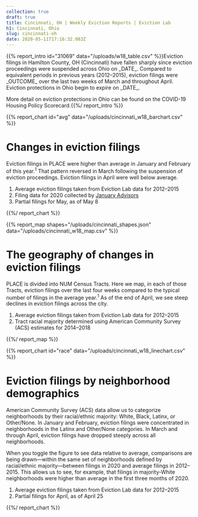 ```yaml
---
collection: true
draft: true
title: Cincinnati, OH | Weekly Eviction Reports | Eviction Lab
h1: Cincinnati, Ohio
slug: cincinnati-oh
date: 2020-05-11T17:16:32.083Z
---
```


{{% report_intro id="31069" data="/uploads/w18_table.csv" %}}Eviction filings in Hamilton County, OH (Cincinnati) have fallen sharply since eviction proceedings were suspended across Ohio on \_DATE\_. Compared to equivalent periods in previous years (2012–2015), eviction filings were \_OUTCOME\_ over the last two weeks of March and throughout April. Eviction protections in Ohio begin to expire on \_DATE\_.

More detail on eviction protections in Ohio can be found on the COVID-19 Housing Policy Scorecard.{{%/ report_intro %}}


{{% report_chart id="avg" data="/uploads/cincinnati_w18_barchart.csv" %}}

# Changes in eviction filings

Eviction filings in PLACE were higher than average in January and February of this year.<sup>1</sup> That pattern reversed in March following the suspension of eviction proceedings. Eviction filings in April were well below average.

  1. Average eviction filings taken from Eviction Lab data for 2012–2015  
  2. Filing data for 2020 collected by [January Advisors](https://www.januaryadvisors.com/)
  3. Partial filings for May, as of May 8

{{%/ report_chart %}}

{{% report_map shapes="/uploads/cincinnati_shapes.json" data="/uploads/cincinnati_w18_map.csv" %}}

# The geography of changes in eviction filings

PLACE is divided into NUM Census Tracts. Here we map, in each of those Tracts, eviction filings over the last four weeks compared to the typical number of filings in the average year.<sup>1</sup> As of the end of April, we see steep declines in eviction filings across the city.

1. Average eviction filings taken from Eviction Lab data for 2012–2015
2. Tract racial majority determined using American Community Survey (ACS) estimates for 2014–2018

{{%/ report_map %}}

{{% report_chart id="race" data="/uploads/cincinnati_w18_linechart.csv" %}}

# Eviction filings by neighborhood demographics

American Community Survey (ACS) data allow us to categorize neighborhoods by their racial/ethnic majority: White, Black, Latinx, or Other/None. In January and February, eviction filings were concentrated in neighborhoods in the Latinx and Other/None categories. In March and through April, eviction filings have dropped steeply across all neighborhoods.

When you toggle the figure to see data relative to average, comparisons are being drawn—within the same set of neighborhoods defined by racial/ethnic majority—between filings in 2020 and average filings in 2012–2015. This allows us to see, for example, that filings in majority-White neighborhoods were higher than average in the first three months of 2020.

1. Average eviction filings taken from Eviction Lab data for 2012–2015
2. Partial filings for April, as of April 25

{{%/ report_chart %}}